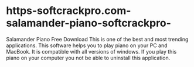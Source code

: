 # https-softcrackpro.com-salamander-piano-softcrackpro-
Salamander Piano Free Download  This is one of the best and most trending applications. This software helps you to play piano on your PC and MacBook. It is compatible with all versions of windows. If you play this piano on your computer you not be able to uninstall this application.
